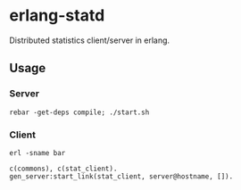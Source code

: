 erlang-statd
============

Distributed statistics client/server in erlang.

Usage
-----

### Server

```
rebar -get-deps compile; ./start.sh
```

### Client

```
erl -sname bar
```

```
c(commons), c(stat_client).
gen_server:start_link(stat_client, server@hostname, []).
```

